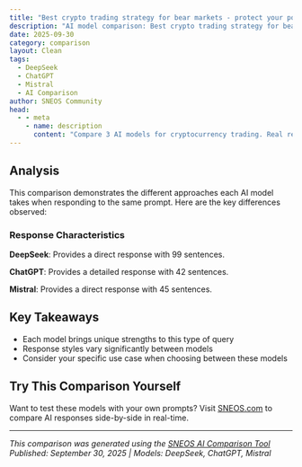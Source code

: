 ```yaml
---
title: "Best crypto trading strategy for bear markets - protect your portfolio and profit from volatility"
description: "AI model comparison: Best crypto trading strategy for bear markets - protect your portfolio and profit from volatility..."
date: 2025-09-30
category: comparison
layout: Clean
tags:
  - DeepSeek
  - ChatGPT
  - Mistral
  - AI Comparison
author: SNEOS Community
head:
  - - meta
    - name: description
      content: "Compare 3 AI models for cryptocurrency trading. Real responses from DeepSeek, ChatGPT, Mistral with detailed analysis."
---
```


<ChatComparison
  title="Best crypto trading strategy for bear markets - protect your portfolio and profit from volatility"
  prompt="Best crypto trading strategy for bear markets - protect your portfolio and profit from volatility"
  :responses='{
    "DeepSeek": "Of course. This is an excellent and crucial question. The primary goal in a bear market shifts from \u0022maximum profit\u0022 to **capital preservation and risk-managed profit.**\n\nThe best strategy is not a single trick, but a multi-layered approach combining defense and opportunistic offense. Here is a comprehensive guide to navigating a crypto bear market.\n\n### The Core Philosophy: Mindset Shift\n1.  **Capital Preservation is King:** Your main goal is to keep your stack (in USD value or in coin quantity) and live to fight another day. A 50% loss requires a 100% gain just to break even.\n2.  **Be a Vulture, Not a Bull:** Bulls charge ahead; vultures patiently wait for opportunity in carnage. Your advantage is patience and discipline.\n3.  **Volatility is a Tool, Not a Threat:** In a bull market, volatility mostly goes up. In a bear market, it goes in both directions violently. Learn to harness it.\n\n---\n\n### Part 1: The Shield - Protecting Your Portfolio\n\nThis is non-negotiable. You must protect your capital before you try to grow it.\n\n#### 1. **Cash is a Position (Stablecoins are Your Best Friend)**\nHolding a significant portion (e.g., 50-80%) of your portfolio in stablecoins (USDT, USDC, DAI) is the single most effective defense.\n*   **Why?** It prevents drawdowns, reduces stress, and provides \u0022dry powder\u0022 to buy assets when they are truly cheap.\n*   **Action:** Earn a yield on your stablecoins through reputable DeFi protocols (Aave, Compound) or centralized exchange savings products, but prioritize security over a few extra percentage points.\n\n#### 2. **Strategic De-Risking \u0026 Portfolio Rebalancing**\n*   **Sell the Rallies:** In bear markets, sharp, sudden rallies (often called \u0022sucker\u0027s rallies\u0022 or dead cat bounces) are common. Use these to sell weaker assets in your portfolio that you\u0027ve lost conviction in.\n*   **Cut Losers Early:** Do not fall into the \u0022HODL at all costs\u0022 trap for every coin. If a project\u0027s fundamentals are broken (team leaves, product fails, TVL vanishes), cut your losses and move to stablecoins.\n\n#### 3. **The Power of Dollar-Cost Averaging (DCA) *Out***\nYou know DCA for buying. You can also DCA *out* during a downtrend.\n*   **How it works:** Instead of selling your entire position at once, set a plan to sell a fixed percentage (e.g., 10%) of a specific asset every time it drops by a certain amount (e.g., 15%) from a previous high. This systematically takes risk off the table and locks in remaining profits/capital.\n\n---\n\n### Part 2: The Sword - Profiting from Volatility\n\nThis is where you actively trade to grow your stack, using the stablecoins you wisely set aside.\n\n#### 1. **Short-Term Range Trading**\nBear markets often trade in well-defined ranges.\n*   **Strategy:** Identify clear support and resistance levels on the chart. **Buy near support, sell near resistance.** The key is to be quick and take profits. Don\u0027t get greedy and wait for a breakout that may never come.\n*   **Tools:** Use RSI (Relative Strength Index) and Stochastic RSI to identify overbought (sell zone) and oversold (buy zone) conditions within the range.\n\n#### 2. **Short-Selling (For Advanced Traders)**\nThis is the most direct way to profit from falling prices.\n*   **How:** You borrow an asset (e.g., BTC) and sell it immediately, hoping to buy it back later at a lower price to return to the lender, pocketing the difference.\n*   **Platforms:** Most major centralized exchanges (Binance, FTX, Bybit) offer this.\n*   **\u26A0\uFE0F Major Risk:** If the price goes up instead of down, your losses are theoretically unlimited. **Use strict stop-losses always.**\n\n#### 3. **Using Derivatives: Futures \u0026 Options**\n*   **Perpetual Futures:** You can go long *or* short with leverage. In a bear market, shorting with low leverage (2x-5x) can be effective. **Warning:** Leverage is a double-edged sword and the #1 reason for rapid portfolio liquidation.\n*   **Options:** Buying **Put Options** gives you the right to sell an asset at a specific price. It\u0027s a fantastic way to bet on a price drop with defined, limited risk (you can only lose the premium you paid).\n\n#### 4. **Arbitrage and Yield Farming (Cautiously)**\n*   **Exchange Arbitrage:** Exploit small price differences for the same asset across different exchanges. This is a market-neutral strategy that can generate small, consistent returns.\n*   **DeFi Yield Farming:** Some pools offer high yields, but be extremely cautious. In a bear market, **impermanent loss** is a very real and permanent risk. Stick to stablecoin pairs or blue-chip asset pairs (e.g., ETH/wBTC) if you do this.\n\n---\n\n### Part 3: The Essential Toolkit \u0026 Risk Management\n\nNo strategy works without these.\n\n1.  **Stop-Loss Orders (The Most Important Tool):** Always define your maximum loss before entering a trade. A stop-loss order automatically sells your position if the price hits a certain level, preventing emotional decision-making and catastrophic losses.\n2.  **Position Sizing:** Never risk more than 1-2% of your total trading capital on a single trade. This ensures a string of losses won\u0027t wipe you out.\n3.  **Take-Profit Orders:** Greed kills in a bear market. Set realistic profit targets and stick to them. Scale out of a position (sell parts of it) as it goes in your favor.\n4.  **Emotional Discipline (The Hardest Part):** Fear of Missing Out (FOMO) on a rally and Hope that a falling asset will recover are your biggest enemies. **Stick to your pre-defined plan.**\n\n### Sample Bear Market Strategy in Action\n\n*   **Portfolio Allocation:** 70% Stablecoins, 30% Crypto Assets (BTC, ETH, and a few high-conviction alts).\n*   **Protection:** You have stop-losses on all your crypto assets. You are earning 3% APY on your stablecoins.\n*   **Offense (Trading):**\n    *   You identify that ETH is trading between $1,200 (support) and $1,500 (resistance).\n    *   You use 5% of your stablecoin stack to buy ETH at $1,250.\n    *   You set a sell order at $1,450 (taking profit).\n    *   You set a stop-loss order at $1,180 (managing risk).\n    *   The trade executes, and you make a 16% profit, adding to your stablecoin stack.\n    *   You wait patiently for the next setup.\n\n### Summary: The Golden Rules for a Bear Market\n\n*   **Defense First:** Hold mostly stablecoins. De-risk your portfolio.\n*   **Trade the Range, Not the Trend:** Don\u0027t try to catch a falling knife. Buy low, sell high within ranges.\n*   **Shorting is a Tool, Not a Religion:** It can be profitable but is extremely high-risk.\n*   **Risk Management is Non-Negotiable:** Always use stop-losses and sensible position sizing.\n*   **Patience and Discipline Trump Everything:** The most successful bear market traders are the ones who can wait for the perfect setup and not force trades.\n\nBy combining a strong defensive posture with disciplined, opportunistic trading, you can not only protect your portfolio during a crypto winter but also position it for explosive growth when the bull market eventually returns.",
    "ChatGPT": "In a bear market, cryptocurrency prices generally trend downward, but there are still opportunities to protect your portfolio and even profit from volatility. Here are some of the best crypto trading strategies tailored for bear markets:\n\n### 1. **Hedging with Stablecoins**\n- **What:** Convert some of your crypto holdings into stablecoins (e.g., USDT, USDC) to preserve capital.\n- **Why:** Stablecoins maintain a steady value pegged to fiat (like USD), reducing your exposure to falling crypto prices.\n- **How:** Move a portion of your portfolio to stablecoins during market downturns, then re-enter the market when prices stabilize or start rising.\n\n### 2. **Short Selling**\n- **What:** Bet against cryptocurrencies by borrowing and selling assets you don\u2019t own, hoping to buy them back cheaper.\n- **Why:** Profits from falling prices.\n- **How:** Use exchanges offering margin trading or derivatives (like futures and options). Examples include Binance, BitMEX, and Bybit.\n- **Risks:** High risk due to margin calls; requires understanding leverage and risk management.\n\n### 3. **Dollar-Cost Averaging (DCA)**\n- **What:** Buy a fixed dollar amount of cryptocurrencies at regular intervals regardless of the price.\n- **Why:** Reduces the impact of volatility and avoids trying to time the market.\n- **How:** Set up automatic purchases weekly or monthly.\n- **Best for:** Long-term investors who want to accumulate assets slowly during the downturn.\n\n### 4. **Range Trading / Swing Trading**\n- **What:** Identify key support and resistance levels and trade within that range.\n- **Why:** Even in bearish markets, prices tend to oscillate, allowing short-term profit-taking.\n- **How:** Use technical analysis indicators (RSI, MACD, volume) to spot entry and exit points.\n- **Tip:** Avoid chasing breakouts; focus on confirming false breakouts to stay safe.\n\n### 5. **Yield Farming and Staking in Stablecoins**\n- **What:** Earn passive income by staking stablecoins or providing liquidity on DeFi platforms.\n- **Why:** Generate yields without exposure to price drops.\n- **How:** Use trusted platforms like Aave, Compound, or centralized exchanges offering staking rewards.\n- **Risk:** Platform risk and smart contract risk; carefully choose where you deposit funds.\n\n### 6. **Use Options to Hedge**\n- **What:** Buy put options to protect your holdings or write covered calls for extra income.\n- **Why:** Options offer insurance during downtrends or income generation.\n- **How:** Utilize platforms like Deribit or LedgerX offering crypto options.\n- **Note:** This requires understanding options trading.\n\n### 7. **Keep Cash Ready for Opportunities**\n- **What:** Maintain a cash or stablecoin reserve.\n- **Why:** Bear markets present buying opportunities at lower prices.\n- **How:** Allocate a portion of your portfolio to fiat or stablecoins to \u201Cbuy the dip\u201D strategically.\n\n---\n\n### General Tips for Bear Market Trading:\n- **Risk Management:** Never risk more than you can afford to lose.\n- **Avoid FOMO:** Don\u2019t enter trades driven by fear or hype.\n- **Diversify:** Don\u2019t concentrate your portfolio in one coin or strategy.\n- **Stay Informed:** Keep up with market news, regulations, and project developments.\n\n---\n\n### Summary Table\n\n| Strategy               | Goal                          | Risk Level   | Best For                    |\n|------------------------|-------------------------------|--------------|-----------------------------|\n| Hedging with Stablecoins | Capital preservation           | Low          | Conservative investors       |\n| Short Selling           | Profit from falling prices     | High         | Experienced traders          |\n| Dollar-Cost Averaging   | Long-term accumulation         | Medium       | Passive investors            |\n| Range/Swing Trading     | Short-term profits from volatility | Medium-High | Active traders               |\n| Yield Farming/Staking   | Passive income                 | Medium       | Those seeking steady yields  |\n| Options Hedging         | Protect holdings or earn premium | Medium-High | Traders familiar with options|\n| Holding Cash            | Flexibility for buying dips    | Low          | All investors                |\n\n---\n\nIf you want, I can provide examples or detailed steps for any of these strategies!",
    "Mistral": "Navigating a bear market in cryptocurrency requires a strategic approach to protect your portfolio and potentially profit from volatility. Here are some strategies to consider:\n\n### 1. **Diversification**\n   - **Asset Diversification**: Spread your investments across different types of cryptocurrencies, including stablecoins, to reduce risk.\n   - **Sector Diversification**: Invest in various sectors within the crypto space, such as DeFi, NFTs, and infrastructure projects.\n\n### 2. **Dollar-Cost Averaging (DCA)**\n   - **Regular Investments**: Instead of investing a lump sum, spread your investments over regular intervals to average out the cost basis.\n   - **Reduce Emotional Decisions**: DCA helps mitigate the impact of market volatility and reduces the likelihood of making emotional decisions.\n\n### 3. **Hedging Strategies**\n   - **Short Selling**: Use margin trading or futures contracts to short sell cryptocurrencies, betting on their price decline.\n   - **Options Trading**: Buy put options to hedge against downside risk or sell call options to generate income.\n\n### 4. **Stablecoins**\n   - **Safe Haven**: Allocate a portion of your portfolio to stablecoins like USDT, USDC, or DAI to preserve capital during market downturns.\n   - **Yield Farming**: Use stablecoins in DeFi platforms to earn interest or yield.\n\n### 5. **Rebalancing**\n   - **Periodic Rebalancing**: Regularly rebalance your portfolio to maintain your desired asset allocation.\n   - **Automated Tools**: Use automated rebalancing tools to ensure your portfolio stays aligned with your risk tolerance.\n\n### 6. **Technical Analysis**\n   - **Support and Resistance Levels**: Identify key support and resistance levels to make informed trading decisions.\n   - **Indicators**: Use technical indicators like RSI, MACD, and Bollinger Bands to identify potential entry and exit points.\n\n### 7. **Fundamental Analysis**\n   - **Project Evaluation**: Focus on cryptocurrencies with strong fundamentals, such as robust technology, active development, and a growing user base.\n   - **Market Sentiment**: Stay informed about market sentiment and news that could impact prices.\n\n### 8. **Risk Management**\n   - **Stop-Loss Orders**: Set stop-loss orders to automatically sell assets if they fall below a certain price.\n   - **Position Sizing**: Limit the size of your positions to a small percentage of your total portfolio to manage risk.\n\n### 9. **Arbitrage Opportunities**\n   - **Exchange Arbitrage**: Exploit price differences between exchanges to buy low and sell high.\n   - **Triangular Arbitrage**: Use three different cryptocurrencies to exploit price discrepancies.\n\n### 10. **Staking and Yield Farming**\n   - **Staking**: Stake your cryptocurrencies to earn rewards and passive income.\n   - **Yield Farming**: Participate in DeFi yield farming programs to earn additional returns.\n\n### 11. **Algorithmic Trading**\n   - **Trading Bots**: Use algorithmic trading bots to execute trades based on predefined rules and strategies.\n   - **Backtesting**: Test your strategies using historical data to ensure they are effective.\n\n### 12. **Education and Research**\n   - **Continuous Learning**: Stay updated with the latest developments in the crypto space.\n   - **Community Engagement**: Participate in crypto communities and forums to gain insights and learn from experienced traders.\n\n### 13. **Emotional Control**\n   - **Avoid FOMO**: Don\u0027t let the fear of missing out drive your trading decisions.\n   - **Patience**: Be patient and avoid making impulsive trades based on short-term market movements.\n\n### 14. **Tax Planning**\n   - **Tax-Efficient Strategies**: Be aware of the tax implications of your trading activities and plan accordingly.\n   - **Consult a Professional**: Consider consulting a financial advisor or tax professional to optimize your tax strategy.\n\nBy implementing a combination of these strategies, you can better protect your portfolio and potentially profit from the volatility in a bear market. Always remember to do your own research and consider your risk tolerance before making any investment decisions."
  }'
  published-date="11:07"
/>

## Analysis

This comparison demonstrates the different approaches each AI model takes when responding to the same prompt. Here are the key differences observed:

### Response Characteristics

**DeepSeek**: Provides a direct response with 99 sentences. 

**ChatGPT**: Provides a detailed response with 42 sentences. 

**Mistral**: Provides a direct response with 45 sentences. 

## Key Takeaways

- Each model brings unique strengths to this type of query
- Response styles vary significantly between models
- Consider your specific use case when choosing between these models

## Try This Comparison Yourself

Want to test these models with your own prompts? Visit [SNEOS.com](https://sneos.com) to compare AI responses side-by-side in real-time.

---

*This comparison was generated using the [SNEOS AI Comparison Tool](https://sneos.com)*
*Published: September 30, 2025 | Models: DeepSeek, ChatGPT, Mistral*
